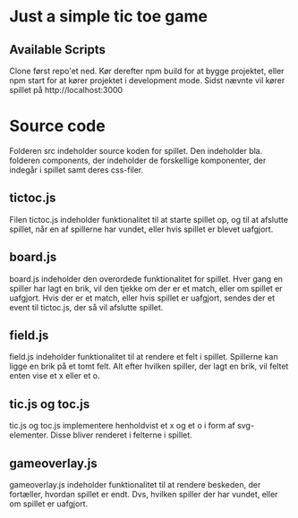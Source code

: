 # Just a simple tic toe game 

## Available Scripts
Clone først repo'et ned. Kør derefter npm build for at bygge projektet, eller npm start for at kører projektet i development mode. Sidst nævnte vil kører spillet på http://localhost:3000 


# Source code
Folderen src indeholder source koden for spillet. Den indeholder bla. folderen components, der indeholder de forskellige komponenter, der indegår i spillet samt deres css-filer. 

## tictoc.js
Filen tictoc.js indeholder funktionalitet til at starte spillet op, og til at afslutte spillet, når en af spillerne har vundet, eller hvis spillet er blevet uafgjort. 

## board.js
board.js indeholder den overordede funktionalitet for spillet. Hver gang en spiller har lagt en brik, vil den tjekke om der er et match, eller om spillet er uafgjort. 
Hvis der er et match, eller hvis spillet er uafgjort, sendes der et event til tictoc.js, der så vil afslutte spillet.

## field.js
field.js indeholder funktionalitet til at rendere et felt i spillet. Spillerne kan ligge en brik på et tomt felt. Alt efter hvilken spiller, der lagt en brik, vil feltet enten vise et x eller et o. 

## tic.js og toc.js 
tic.js og toc.js implementere henholdvist et x og et o i form af svg-elementer. Disse bliver renderet i felterne i spillet. 

## gameoverlay.js
gameoverlay.js indeholder funktionalitet til at rendere beskeden, der fortæller, hvordan spillet er endt. Dvs, hvilken spiller der har vundet, eller om spillet er uafgjort.  
